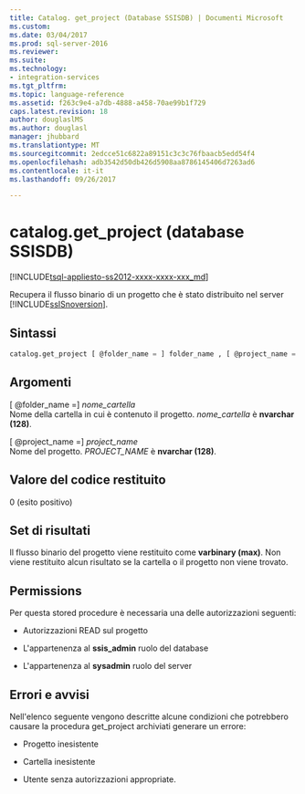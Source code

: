 ```yaml
---
title: Catalog. get_project (Database SSISDB) | Documenti Microsoft
ms.custom: 
ms.date: 03/04/2017
ms.prod: sql-server-2016
ms.reviewer: 
ms.suite: 
ms.technology:
- integration-services
ms.tgt_pltfrm: 
ms.topic: language-reference
ms.assetid: f263c9e4-a7db-4888-a458-70ae99b1f729
caps.latest.revision: 18
author: douglaslMS
ms.author: douglasl
manager: jhubbard
ms.translationtype: MT
ms.sourcegitcommit: 2edcce51c6822a89151c3c3c76fbaacb5edd54f4
ms.openlocfilehash: adb3542d50db426d5908aa8786145406d7263ad6
ms.contentlocale: it-it
ms.lasthandoff: 09/26/2017

---
```

# <a name="cataloggetproject-ssisdb-database"></a>catalog.get_project (database SSISDB)
[!INCLUDE[tsql-appliesto-ss2012-xxxx-xxxx-xxx_md](../../includes/tsql-appliesto-ss2012-xxxx-xxxx-xxx-md.md)]

  Recupera il flusso binario di un progetto che è stato distribuito nel server [!INCLUDE[ssISnoversion](../../includes/ssisnoversion-md.md)].  
  
## <a name="syntax"></a>Sintassi  
  
```sql  
catalog.get_project [ @folder_name = ] folder_name , [ @project_name = ] project_name   
```  
  
## <a name="arguments"></a>Argomenti  
 [ @folder_name =] *nome_cartella*  
 Nome della cartella in cui è contenuto il progetto. *nome_cartella* è **nvarchar (128)**.  
  
 [ @project_name =] *project_name*  
 Nome del progetto. *PROJECT_NAME* è **nvarchar (128)**.  
  
## <a name="return-code-value"></a>Valore del codice restituito  
 0 (esito positivo)  
  
## <a name="result-sets"></a>Set di risultati  
 Il flusso binario del progetto viene restituito come **varbinary (max)**. Non viene restituito alcun risultato se la cartella o il progetto non viene trovato.  
  
## <a name="permissions"></a>Permissions  
 Per questa stored procedure è necessaria una delle autorizzazioni seguenti:  
  
-   Autorizzazioni READ sul progetto  
  
-   L'appartenenza al **ssis_admin** ruolo del database  
  
-   L'appartenenza al **sysadmin** ruolo del server  
  
## <a name="errors-and-warnings"></a>Errori e avvisi  
 Nell'elenco seguente vengono descritte alcune condizioni che potrebbero causare la procedura get_project archiviati generare un errore:  
  
-   Progetto inesistente  
  
-   Cartella inesistente  
  
-   Utente senza autorizzazioni appropriate.  
  
  
